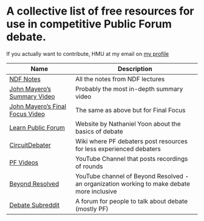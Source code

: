 # A collective list of free resources for use in competitive Public Forum debate.

If you actually want to contribute, HMU at my email on [my profile](https://github.com/arvindh-manian) 

Name | Description |
|---|---|
| [NDF Notes](https://drive.google.com/drive/folders/1Szooo37_GM_ysaLyb_SmitVchHKtxydE) | All the notes from NDF lectures |
| [John Mayero’s Summary Video](https://youtu.be/cuLuRZuvsJc) | Probably the most in-depth summary video |
| [John Mayero’s Final Focus Video](https://www.youtube.com/watch?v=lWjNUVUXZ4M&feature=youtu.be) | The same as above but for Final Focus | 
| [Learn Public Forum](https://www.learnpublicforum.com/home) | Website by Nathaniel Yoon about the basics of debate |
| [CircuitDebater](https://pf.circuitdebater.org/w/index.php/Main_Page?fbclid=IwAR15ocf-Up7JF0DpV6aYLZcaqPV_NHhOFHiimd1mKjuaXStp3lfhX8rQ5Zw) | Wiki where PF debaters post resources for less experienced debaters |
| [PF Videos](https://www.youtube.com/channel/UCYPPO78Q16D9p4_bX0rR2QQ) | YouTube Channel that posts recordings of rounds |
| [Beyond Resolved](https://www.youtube.com/channel/UCJjCcjUPXBevzVAkjD8xhLQ) | YouTube channel of Beyond Resolved - an organization working to make debate more inclusive |
| [Debate Subreddit](https://www.reddit.com/r/debate) | A forum for people to talk about debate (mostly PF) |
